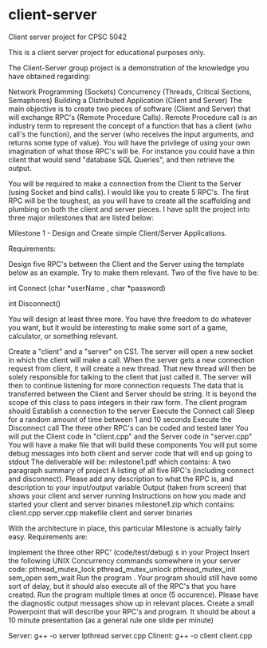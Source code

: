 # client-server
Client server project for CPSC 5042

This is a client server project for educational purposes only. 

The Client-Server group project is a demonstration of the knowledge you have obtained regarding:

Network Programming (Sockets)
Concurrency (Threads, Critical Sections, Semaphores)
Building a Distributed Application (Client and Server)
The main objective is to create two pieces of software (Client and Server) that will exchange RPC's (Remote Procedure Calls). Remote Procedure call is an industry term to represent the concept of a function that has a client (who call's the function), and the server (who receives the input arguments, and returns some type of value). You will have the privilege of using your own imagination of what those RPC's will be. For instance you could have a thin client that would send "database SQL Queries", and then retrieve the output.  

You will be required to make a connection from the Client to the Server (using Socket and bind calls).  I would like you to create 5 RPC's. The first RPC will be the toughest, as you will have to create all the scaffolding and plumbing on both the client and server pieces. I have split the project into three major milestones that are listed below:

Milestone 1 - Design and Create simple Client/Server Applications.

Requirements:

Design five RPC's between the Client and the Server using the template below as an example. Try to make them relevant. Two of the five have to be:

int Connect (char *userName , char *password)

int Disconnect()

You will design at least three more. You have thre freedom to do whatever you want, but it would be interesting to make some sort of a game, calculator, or something relevant.

 

Create a "client" and a "server" on CS1. The server will open a new socket in which the client will make a call. 
When the server gets a new connection request from client, it will create a new thread. That new thread will then be solely responsible for talking to the client that just called it. The server will then to continue listening for more connection requests
The data that is transferred between the Client and Server should be string. It is beyond the scope of this class to pass integers in their raw form.
The client program should
Establish a connection to the server
Execute the Connect call
Sleep for a random amount of time between 1 and 10 seconds
Execute the Disconnect call
The three other RPC's can be coded and tested later
You will put the Client code in "client.cpp" and the Server code in "server.cpp"
You will have a make file that will build these components
You will put some debug messages into both client and server code that will end up going to stdout
The deliverable will be:
milestone1.pdf which contains:
A two paragraph summary of project
A listing of all five RPC's (including connect and disconnect). Please add any description to what the RPC is, and description to your input/output variable
Output (taken from screen) that shows your client and server running
Instructions on how you made and started your client and server binaries
milestone1.zip which contains:
client.cpp
server.cpp
makefile 
client and server binaries

With the architecture in place, this particular Milestone is actually fairly easy. Requirements are:

Implement the three other RPC' (code/test/debug) s in your Project
Insert the following UNIX Concurrency commands somewhere in your server code:
pthread_mutex_lock
pthread_mutex_unlock
pthread_mutex_init
sem_open
sem_wait
Run the program . Your program should still have some sort of delay, but it should also execute all of the RPC's that you have created.
Run the program multiple times at once (5 occurence). Please have the diagnostic output messages show up in relevant places.
Create a small Powerpoint that will describe your RPC's  and program. It should be about a 10 minute presentation (as a general rule one slide per minute)


Server: g++ -o server lpthread server.cpp 
Clinent: g++ -o client client.cpp
